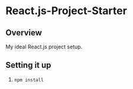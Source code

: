 # React.js-Project-Starter
## Overview
My ideal React.js project setup.
## Setting it up
1) <code>npm install
